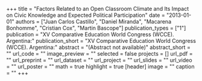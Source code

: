 +++
title = "Factors Related to an Open Classroom Climate and Its Impact on Civic Knowledge and Expected Political Participation"
date = "2013-01-01"
authors = ["Juan Carlos Castillo", "Daniel Miranda", "Macarena Bonhomme", "Cristian Cox", "Martin Bascope"]
publication_types = ["1"]
publication = "XV Comparative Education World Congress (WCCE).  Argentina:"
publication_short = "XV Comparative Education World Congress (WCCE).  Argentina:"
abstract = "(Abstract not available)"
abstract_short = ""
url_code = ""
image_preview = ""
selected = false
projects = []
url_pdf = ""
url_preprint = ""
url_dataset = ""
url_project = ""
url_slides = ""
url_video = ""
url_poster = ""
math = true
highlight = true
[header]
image = ""
caption = ""
+++
